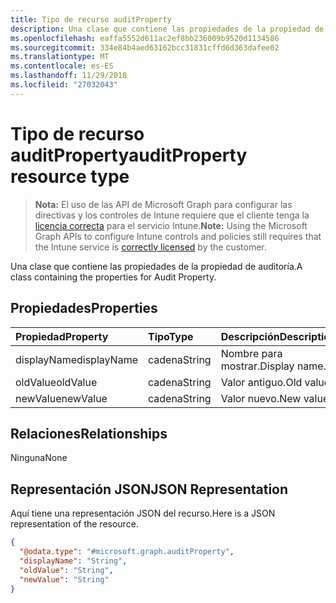 ```yaml
---
title: Tipo de recurso auditProperty
description: Una clase que contiene las propiedades de la propiedad de auditoría.
ms.openlocfilehash: eaffa5552d611ac2ef8bb236009b9520d1134586
ms.sourcegitcommit: 334e84b4aed63162bcc31831cffd6d363dafee02
ms.translationtype: MT
ms.contentlocale: es-ES
ms.lasthandoff: 11/29/2018
ms.locfileid: "27032043"
---
```

# <a name="auditproperty-resource-type"></a><span data-ttu-id="40a2b-103">Tipo de recurso auditProperty</span><span class="sxs-lookup"><span data-stu-id="40a2b-103">auditProperty resource type</span></span>

> <span data-ttu-id="40a2b-104">**Nota:** El uso de las API de Microsoft Graph para configurar las directivas y los controles de Intune requiere que el cliente tenga la [licencia correcta](https://go.microsoft.com/fwlink/?linkid=839381) para el servicio Intune.</span><span class="sxs-lookup"><span data-stu-id="40a2b-104">**Note:** Using the Microsoft Graph APIs to configure Intune controls and policies still requires that the Intune service is [correctly licensed](https://go.microsoft.com/fwlink/?linkid=839381) by the customer.</span></span>

<span data-ttu-id="40a2b-105">Una clase que contiene las propiedades de la propiedad de auditoría.</span><span class="sxs-lookup"><span data-stu-id="40a2b-105">A class containing the properties for Audit Property.</span></span>
## <a name="properties"></a><span data-ttu-id="40a2b-106">Propiedades</span><span class="sxs-lookup"><span data-stu-id="40a2b-106">Properties</span></span>
|<span data-ttu-id="40a2b-107">Propiedad</span><span class="sxs-lookup"><span data-stu-id="40a2b-107">Property</span></span>|<span data-ttu-id="40a2b-108">Tipo</span><span class="sxs-lookup"><span data-stu-id="40a2b-108">Type</span></span>|<span data-ttu-id="40a2b-109">Descripción</span><span class="sxs-lookup"><span data-stu-id="40a2b-109">Description</span></span>|
|:---|:---|:---|
|<span data-ttu-id="40a2b-110">displayName</span><span class="sxs-lookup"><span data-stu-id="40a2b-110">displayName</span></span>|<span data-ttu-id="40a2b-111">cadena</span><span class="sxs-lookup"><span data-stu-id="40a2b-111">String</span></span>|<span data-ttu-id="40a2b-112">Nombre para mostrar.</span><span class="sxs-lookup"><span data-stu-id="40a2b-112">Display name.</span></span>|
|<span data-ttu-id="40a2b-113">oldValue</span><span class="sxs-lookup"><span data-stu-id="40a2b-113">oldValue</span></span>|<span data-ttu-id="40a2b-114">cadena</span><span class="sxs-lookup"><span data-stu-id="40a2b-114">String</span></span>|<span data-ttu-id="40a2b-115">Valor antiguo.</span><span class="sxs-lookup"><span data-stu-id="40a2b-115">Old value.</span></span>|
|<span data-ttu-id="40a2b-116">newValue</span><span class="sxs-lookup"><span data-stu-id="40a2b-116">newValue</span></span>|<span data-ttu-id="40a2b-117">cadena</span><span class="sxs-lookup"><span data-stu-id="40a2b-117">String</span></span>|<span data-ttu-id="40a2b-118">Valor nuevo.</span><span class="sxs-lookup"><span data-stu-id="40a2b-118">New value.</span></span>|

## <a name="relationships"></a><span data-ttu-id="40a2b-119">Relaciones</span><span class="sxs-lookup"><span data-stu-id="40a2b-119">Relationships</span></span>
<span data-ttu-id="40a2b-120">Ninguna</span><span class="sxs-lookup"><span data-stu-id="40a2b-120">None</span></span>
## <a name="json-representation"></a><span data-ttu-id="40a2b-121">Representación JSON</span><span class="sxs-lookup"><span data-stu-id="40a2b-121">JSON Representation</span></span>
<span data-ttu-id="40a2b-122">Aquí tiene una representación JSON del recurso.</span><span class="sxs-lookup"><span data-stu-id="40a2b-122">Here is a JSON representation of the resource.</span></span>
<!-- {
  "blockType": "resource",
  "@odata.type": "microsoft.graph.auditProperty"
}
-->
``` json
{
  "@odata.type": "#microsoft.graph.auditProperty",
  "displayName": "String",
  "oldValue": "String",
  "newValue": "String"
}
```



